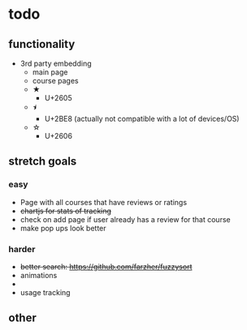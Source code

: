 
# todo
## functionality
- 3rd party embedding
  - main page
  - course pages
  - ★
    - U+2605
  - ⯨
    - U+2BE8 (actually not compatible with a lot of devices/OS)
  - ☆
    - U+2606

## stretch goals
### easy
- Page with all courses that have reviews or ratings
- ~~chartjs for stats of tracking~~
- check on add page if user already has a review for that course
- make pop ups look better

### harder
- ~~better search: https://github.com/farzher/fuzzysort~~
- animations
- 
- usage tracking

## other
